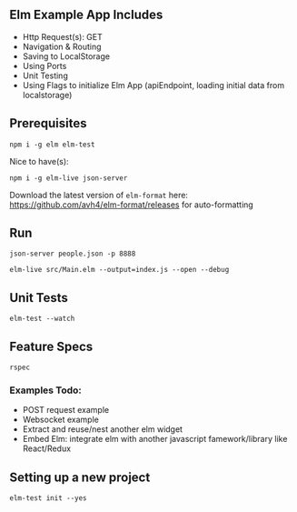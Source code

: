 ## Elm Example App Includes

- Http Request(s): GET
- Navigation & Routing
- Saving to LocalStorage
- Using Ports
- Unit Testing
- Using Flags to initialize Elm App (apiEndpoint, loading initial data from localstorage)

## Prerequisites
```
npm i -g elm elm-test
```
Nice to have(s):
```
npm i -g elm-live json-server
```
Download the latest version of ```elm-format``` here: https://github.com/avh4/elm-format/releases for auto-formatting

## Run

```
json-server people.json -p 8888

elm-live src/Main.elm --output=index.js --open --debug
```

## Unit Tests

```
elm-test --watch
```

## Feature Specs

```
rspec
```

### Examples Todo:

- POST request example
- Websocket example
- Extract and reuse/nest another elm widget
- Embed Elm: integrate elm with another javascript famework/library like React/Redux

## Setting up a new project

```
elm-test init --yes
```
